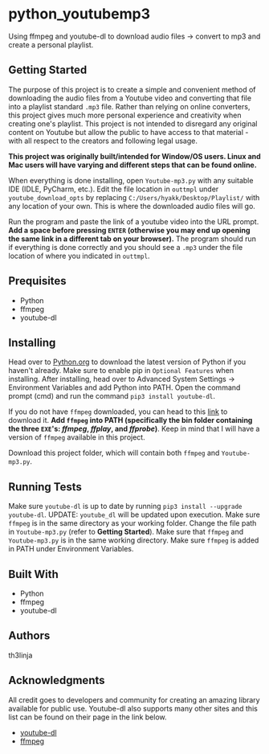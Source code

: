 # python_youtubemp3
Using ffmpeg and youtube-dl to download audio files -> convert to mp3 and create a personal playlist.

## Getting Started
The purpose of this project is to create a simple and convenient method of downloading the audio files from a Youtube video and converting that file into a playlist standard `.mp3` file. Rather than relying on online converters, this project gives much more personal experience and creativity when creating one's playlist. This project is not intended to disregard any original content on Youtube but allow the public to have access to that material - with all respect to the creators and following legal usage.

**This project was originally built/intended for Window/OS users. Linux and Mac users will have varying and different steps that can be found online.**

When everything is done installing, open `Youtube-mp3.py` with any suitable IDE (IDLE, PyCharm, etc.). Edit the file location in `outtmpl` under `youtube_download_opts` by replacing `C:/Users/hyakk/Desktop/Playlist/` with any location of your own. This is where the downloaded audio files will go.

Run the program and paste the link of a youtube video into the URL prompt. **Add a space before pressing `ENTER` (otherwise you may end up opening the same link in a different tab on your browser).** The program should run if everything is done correctly and you should see a `.mp3` under the file location of where you indicated in `outtmpl`.

## Prequisites
  * Python
  * ffmpeg
  * youtube-dl
  
## Installing
Head over to [Python.org](https://www.python.org/) to download the latest version of Python if you haven't already. Make sure to enable pip in  `Optional Features` when installing. After installing, head over to Advanced System Settings -> Environment Variables and add Python into PATH. Open the command prompt (cmd) and run the command `pip3 install youtube-dl`.

If you do not have `ffmpeg` downloaded, you can head to this [link](https://www.ffmpeg.org/download.html) to download it. **Add `ffmpeg` into PATH (specifically the bin folder containing the three `EXE`'s: _ffmpeg_, _ffplay_, and _ffprobe_)**. Keep in mind that I will have a version of `ffmpeg` available in this project.

Download this project folder, which will contain both `ffmpeg` and `Youtube-mp3.py`.

## Running Tests
Make sure `youtube-dl` is up to date by running `pip3 install --upgrade youtube-dl`. UPDATE: `youtube_dl` will be updated upon execution.
Make sure `ffmpeg` is in the same directory as your working folder.
Change the file path in `Youtube-mp3.py` (refer to **Getting Started**).
Make sure that `ffmpeg` and `Youtube-mp3.py` is in the same working directory.
Make sure `ffmpeg` is added in PATH under Environment Variables.

## Built With
  * Python
  * ffmpeg
  * youtube-dl
  
## Authors
th3linja

## Acknowledgments
All credit goes to developers and community for creating an amazing library available for public use. Youtube-dl also supports many other sites and this list can be found on their page in the link below.
  * [youtube-dl](https://ytdl-org.github.io/youtube-dl/index.html)
  * [ffmpeg](https://www.ffmpeg.org/)
